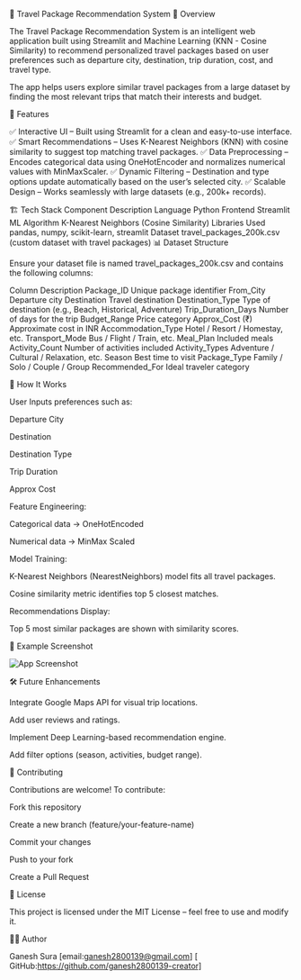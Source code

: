 🧭 Travel Package Recommendation System 📌 Overview

The Travel Package Recommendation System is an intelligent web application built using Streamlit and Machine Learning (KNN - Cosine Similarity) to recommend personalized travel packages based on user preferences such as departure city, destination, trip duration, cost, and travel type.

The app helps users explore similar travel packages from a large dataset by finding the most relevant trips that match their interests and budget.

🚀 Features

✅ Interactive UI – Built using Streamlit for a clean and easy-to-use interface. ✅ Smart Recommendations – Uses K-Nearest Neighbors (KNN) with cosine similarity to suggest top matching travel packages. ✅ Data Preprocessing – Encodes categorical data using OneHotEncoder and normalizes numerical values with MinMaxScaler. ✅ Dynamic Filtering – Destination and type options update automatically based on the user’s selected city. ✅ Scalable Design – Works seamlessly with large datasets (e.g., 200k+ records).

🏗️ Tech Stack Component Description Language Python Frontend Streamlit ML Algorithm K-Nearest Neighbors (Cosine Similarity) Libraries Used pandas, numpy, scikit-learn, streamlit Dataset travel_packages_200k.csv (custom dataset with travel packages) 📊 Dataset Structure

Ensure your dataset file is named travel_packages_200k.csv and contains the following columns:

Column Description Package_ID Unique package identifier From_City Departure city Destination Travel destination Destination_Type Type of destination (e.g., Beach, Historical, Adventure) Trip_Duration_Days Number of days for the trip Budget_Range Price category Approx_Cost (₹) Approximate cost in INR Accommodation_Type Hotel / Resort / Homestay, etc. Transport_Mode Bus / Flight / Train, etc. Meal_Plan Included meals Activity_Count Number of activities included Activity_Types Adventure / Cultural / Relaxation, etc. Season Best time to visit Package_Type Family / Solo / Couple / Group Recommended_For Ideal traveler category

🧠 How It Works

User Inputs preferences such as:

Departure City

Destination

Destination Type

Trip Duration

Approx Cost

Feature Engineering:

Categorical data → OneHotEncoded

Numerical data → MinMax Scaled

Model Training:

K-Nearest Neighbors (NearestNeighbors) model fits all travel packages.

Cosine similarity metric identifies top 5 closest matches.

Recommendations Display:

Top 5 most similar packages are shown with similarity scores.

🧩 Example Screenshot

![App Screenshot](https://i.postimg.cc/9XgZFcXK/Screenshot-2025-10-24-152922.png)

🛠️ Future Enhancements

Integrate Google Maps API for visual trip locations.

Add user reviews and ratings.

Implement Deep Learning-based recommendation engine.

Add filter options (season, activities, budget range).

🤝 Contributing

Contributions are welcome! To contribute:

Fork this repository

Create a new branch (feature/your-feature-name)

Commit your changes

Push to your fork

Create a Pull Request

📄 License

This project is licensed under the MIT License – feel free to use and modify it.

👨‍💻 Author

 Ganesh Sura 
 [email:ganesh2800139@gmail.com] 
 [ GitHub:https://github.com/ganesh2800139-creator]

